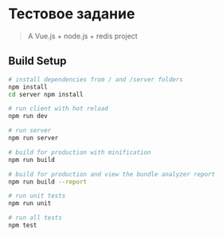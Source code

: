 # Тестовое задание

> A Vue.js + node.js + redis project

## Build Setup

``` bash
# install dependencies from / and /server folders
npm install
cd server npm install

# run client with hot reload
npm run dev

# run server
npm run server

# build for production with minification
npm run build

# build for production and view the bundle analyzer report
npm run build --report

# run unit tests
npm run unit

# run all tests
npm test

```
